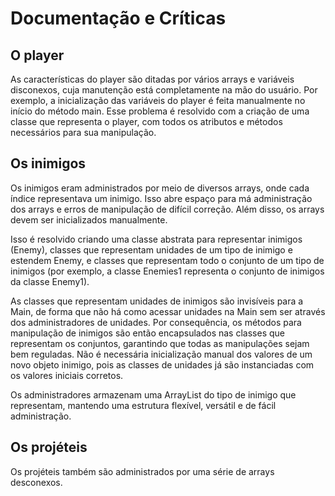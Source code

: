 # Documentação e Críticas

## O player

As características do player são ditadas por vários arrays e variáveis disconexos, cuja manutenção está completamente na mão do usuário. Por exemplo, a inicialização das variáveis do player é feita manualmente no início do método main. Esse problema é resolvido com a criação de uma classe que representa o player, com todos os atributos e métodos necessários para sua manipulação.


## Os inimigos

Os inimigos eram administrados por meio de diversos arrays, onde cada índice representava um inimigo. Isso abre espaço para má administração dos arrays e erros de manipulação de difícil correção. Além disso, os arrays devem ser inicializados manualmente. <br>

Isso é resolvido criando uma classe abstrata para representar inimigos (Enemy), classes que representam unidades de um tipo de inimigo e estendem Enemy, e classes que representam todo o conjunto de um tipo de inimigos (por exemplo, a classe Enemies1 representa o conjunto de inimigos da classe Enemy1). 

As classes que representam unidades de inimigos são invisíveis para a Main, de forma que não há como acessar unidades na Main sem ser através dos administradores de unidades. Por consequência, os métodos para manipulação de inimigos são então encapsulados nas classes que representam os conjuntos, garantindo que todas as manipulações sejam bem reguladas. Não é necessária inicialização manual dos valores de um novo objeto inimigo, pois as classes de unidades já são instanciadas com os valores iniciais corretos. <br>

Os administradores armazenam uma ArrayList do tipo de inimigo que representam, mantendo uma estrutura flexível, versátil e de fácil administração.

## Os projéteis

Os projéteis também são administrados por uma série de arrays desconexos. 